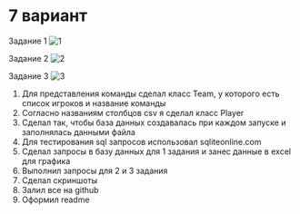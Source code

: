 # 7 вариант
Задание 1
![1](https://user-images.githubusercontent.com/122205752/211193171-1deb5904-e0bc-432d-b6df-0e494841aad7.png)

Задание 2
![2](https://user-images.githubusercontent.com/122205752/211193173-51f4b3fb-4e03-4dd5-8c2b-81171cd56e6e.png)

Задание 3
![3](https://user-images.githubusercontent.com/122205752/211193168-9bae1b10-f23f-4fc4-9a0d-b7170753bd34.png)


1) Для представления команды сделал класс Team, у которого есть список игроков и название команды
2) Согласно названиям столбцов csv я сделал класс Player
3) Сделал так, чтобы база данных создавалась при каждом запуске и заполнялась данными файла
4) Для тестирования sql запросов использовал sqliteonline.com
5) Сделал запросы в базу данных для 1 задания и занес данные в excel для графика
6) Выполнил запросы для 2 и 3 задания
7) Сделал скриншоты
8) Залил все на github
9) Оформил readme

